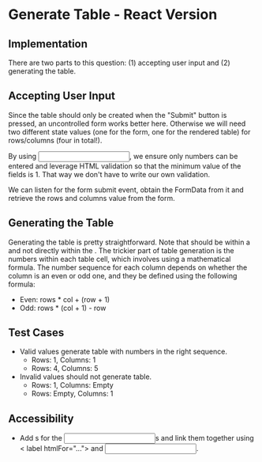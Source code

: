 # Generate Table - React Version

## Implementation
There are two parts to this question: (1) accepting user input and (2) generating the table.

## Accepting User Input
Since the table should only be created when the "Submit" button is pressed, an uncontrolled form works better here. Otherwise we will need two different state values (one for the form, one for the rendered table) for rows/columns (four in total!).

By using <input type="number" min={1}>, we ensure only numbers can be entered and leverage HTML validation so that the minimum value of the fields is 1. That way we don't have to write our own validation.

We can listen for the form submit event, obtain the FormData from it and retrieve the rows and columns value from the form.

## Generating the Table
Generating the table is pretty straightforward. Note that <tr> should be within a <tbody> and not directly within the <table>. The trickier part of table generation is the numbers within each table cell, which involves using a mathematical formula. The number sequence for each column depends on whether the column is an even or odd one, and they be defined using the following formula:

  * Even: rows * col + (row + 1)
  * Odd: rows * (col + 1) - row

## Test Cases
  * Valid values generate table with numbers in the right sequence.
    * Rows: 1, Columns: 1
    * Rows: 4, Columns: 5
  * Invalid values should not generate table.
    * Rows: 1, Columns: Empty
    * Rows: Empty, Columns: 1

## Accessibility
* Add <label>s for the <input>s and link them together using < label htmlFor="..."> and <input id="...">.
